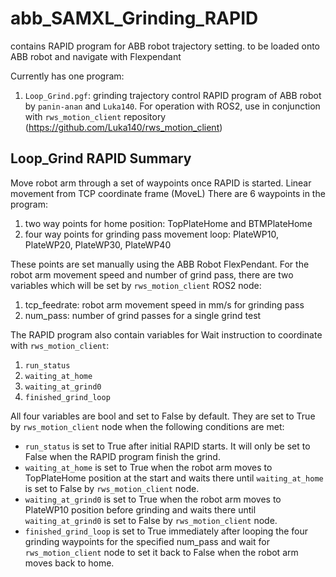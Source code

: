 # abb_SAMXL_Grinding_RAPID
contains RAPID program for ABB robot trajectory setting. to be loaded onto ABB robot and navigate with Flexpendant

Currently has one program:
1. `Loop_Grind.pgf`: grinding trajectory control RAPID program of ABB robot by `panin-anan` and `Luka140`. For operation with ROS2, use in conjunction with `rws_motion_client` repository (https://github.com/Luka140/rws_motion_client)

## Loop_Grind RAPID Summary
Move robot arm through a set of waypoints once RAPID is started. Linear movement from TCP coordinate frame (MoveL)
There are 6 waypoints in the program:
1. two way points for home position: TopPlateHome and BTMPlateHome
2. four way points for grinding pass movement loop: PlateWP10, PlateWP20, PlateWP30, PlateWP40

These points are set manually using the ABB Robot FlexPendant. 
For the robot arm movement speed and number of grind pass, there are two variables which will be set by `rws_motion_client` ROS2 node:
1. tcp_feedrate: robot arm movement speed in mm/s for grinding pass
2. num_pass: number of grind passes for a single grind test

The RAPID program also contain variables for Wait instruction to coordinate with `rws_motion_client`:
1. `run_status`
2. `waiting_at_home`
3. `waiting_at_grind0`
4. `finished_grind_loop`

All four variables are bool and set to False by default. They are set to True by `rws_motion_client` node when the following conditions are met:
- `run_status` is set to True after initial RAPID starts. It will only be set to False when the RAPID program finish the grind.
- `waiting_at_home` is set to True when the robot arm moves to TopPlateHome position at the start and waits there until `waiting_at_home` is set to False by `rws_motion_client` node.
- `waiting_at_grind0` is set to True when the robot arm moves to PlateWP10 position before grinding and waits there until `waiting_at_grind0` is set to False by `rws_motion_client` node.
- `finished_grind_loop` is set to True immediately after looping the four grinding waypoints for the specified num_pass and wait for `rws_motion_client` node to set it back to False when the robot arm moves back to home.
